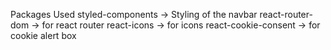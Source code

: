 Packages Used
styled-components -> Styling of the navbar
react-router-dom -> for react router
react-icons -> for icons
react-cookie-consent -> for cookie alert box
